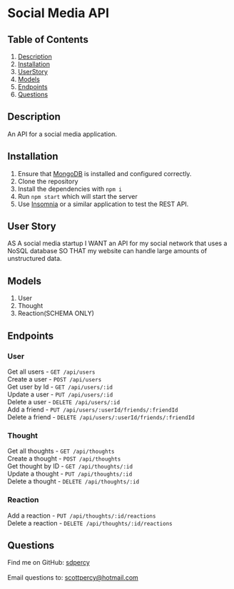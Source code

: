 # Social Media API

  ## Table of Contents
  1. [Description](#description)
  2. [Installation](#installation)
  3. [UserStory](#user-story)
  5. [Models](#model)
  6. [Endpoints](#endpoints)
  7. [Questions](#questions)
  
  ## Description
  An API for a social media application. 
  
  ## Installation
  1. Ensure that [MongoDB](https://docs.mongodb.com/manual/installation/) is installed and configured correctly. 
  2. Clone the repository
  3. Install the dependencies with `npm i`
  4. Run `npm start` which will start the server 
  5. Use [Insomnia](https://insomnia.rest/) or a similar application to test the REST API.
  
  ## User Story
  AS A social media startup I WANT an API for my social network that uses a NoSQL database SO THAT my website can handle large amounts of unstructured data.
  
  
 
  ## Models
  1. User
  2. Thought
  3. Reaction(SCHEMA ONLY)

  ## Endpoints

  ### User <br />
  Get all users - `GET /api/users`<br />
  Create a user - `POST /api/users`<br />
  Get user by Id - `GET /api/users/:id`<br />
  Update a user - `PUT /api/users/:id`<br />
  Delete a user - `DELETE /api/users/:id`<br />
  Add a friend - `PUT /api/users/:userId/friends/:friendId`<br />
  Delete a friend - `DELETE /api/users/:userId/friends/:friendId`<br />

  ### Thought <br />
  Get all thoughts - `GET /api/thoughts`<br />
  Create a thought - `POST /api/thoughts`<br />
  Get thought by ID - `GET /api/thoughts/:id`<br />
  Update a thought - `PUT /api/thoughts/:id`<br />
  Delete a thought - `DELETE /api/thoughts/:id`<br />

  ### Reaction <br />
  Add a reaction - `PUT /api/thoughts/:id/reactions`<br />
  Delete a reaction - `DELETE /api/thoughts/:id/reactions`<br />

  ## Questions

  Find me on GitHub: [sdpercy](https://github.com/sdpercy)<br />
  <br />
  Email questions to: scottpercy@hotmail.com<br />